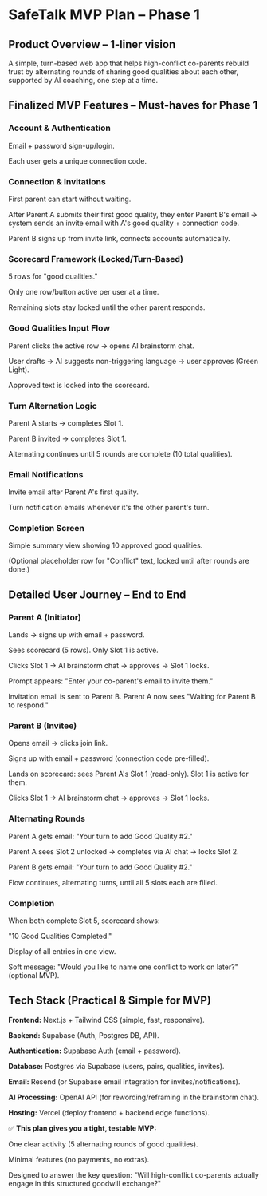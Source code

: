 # SafeTalk MVP Plan – Phase 1

## Product Overview – 1-liner vision

A simple, turn-based web app that helps high-conflict co-parents rebuild trust by alternating rounds of sharing good qualities about each other, supported by AI coaching, one step at a time.

## Finalized MVP Features – Must-haves for Phase 1

### Account & Authentication

Email + password sign-up/login.

Each user gets a unique connection code.

### Connection & Invitations

First parent can start without waiting.

After Parent A submits their first good quality, they enter Parent B's email → system sends an invite email with A's good quality + connection code.

Parent B signs up from invite link, connects accounts automatically.

### Scorecard Framework (Locked/Turn-Based)

5 rows for "good qualities."

Only one row/button active per user at a time.

Remaining slots stay locked until the other parent responds.

### Good Qualities Input Flow

Parent clicks the active row → opens AI brainstorm chat.

User drafts → AI suggests non-triggering language → user approves (Green Light).

Approved text is locked into the scorecard.

### Turn Alternation Logic

Parent A starts → completes Slot 1.

Parent B invited → completes Slot 1.

Alternating continues until 5 rounds are complete (10 total qualities).

### Email Notifications

Invite email after Parent A's first quality.

Turn notification emails whenever it's the other parent's turn.

### Completion Screen

Simple summary view showing 10 approved good qualities.

(Optional placeholder row for "Conflict" text, locked until after rounds are done.)

## Detailed User Journey – End to End

### Parent A (Initiator)

Lands → signs up with email + password.

Sees scorecard (5 rows). Only Slot 1 is active.

Clicks Slot 1 → AI brainstorm chat → approves → Slot 1 locks.

Prompt appears: "Enter your co-parent's email to invite them."

Invitation email is sent to Parent B. Parent A now sees "Waiting for Parent B to respond."

### Parent B (Invitee)

Opens email → clicks join link.

Signs up with email + password (connection code pre-filled).

Lands on scorecard: sees Parent A's Slot 1 (read-only). Slot 1 is active for them.

Clicks Slot 1 → AI brainstorm chat → approves → Slot 1 locks.

### Alternating Rounds

Parent A gets email: "Your turn to add Good Quality #2."

Parent A sees Slot 2 unlocked → completes via AI chat → locks Slot 2.

Parent B gets email: "Your turn to add Good Quality #2."

Flow continues, alternating turns, until all 5 slots each are filled.

### Completion

When both complete Slot 5, scorecard shows:

"10 Good Qualities Completed."

Display of all entries in one view.

Soft message: "Would you like to name one conflict to work on later?" (optional MVP).

## Tech Stack (Practical & Simple for MVP)

**Frontend:** Next.js + Tailwind CSS (simple, fast, responsive).

**Backend:** Supabase (Auth, Postgres DB, API).

**Authentication:** Supabase Auth (email + password).

**Database:** Postgres via Supabase (users, pairs, qualities, invites).

**Email:** Resend (or Supabase email integration for invites/notifications).

**AI Processing:** OpenAI API (for rewording/reframing in the brainstorm chat).

**Hosting:** Vercel (deploy frontend + backend edge functions).

✅ **This plan gives you a tight, testable MVP:**

One clear activity (5 alternating rounds of good qualities).

Minimal features (no payments, no extras).

Designed to answer the key question: "Will high-conflict co-parents actually engage in this structured goodwill exchange?"